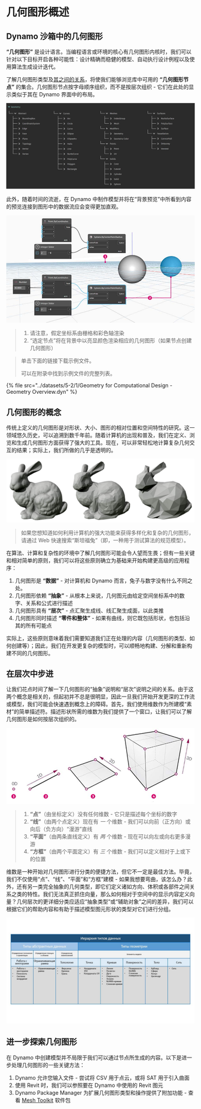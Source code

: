 # 几何图形概述

## Dynamo 沙箱中的几何图形

**“几何图形”** 是设计语言。当编程语言或环境的核心有几何图形内核时，我们可以针对以下目标开启各种可能性：设计精确而稳健的模型、自动执行设计例程以及使用算法生成设计迭代。

了解几何图形类型及[其之间的关系](1-geometry-overview.md#stepping-through-the-hierarchy)，将使我们能够浏览库中可用的 **“几何图形节点”** 的集合。几何图形节点按字母顺序组织，而不是按层次组织 - 它们在此处的显示类似于其在 Dynamo 界面中的布局。

![](../images/5-2/1/geometryoverview-geometryindynamo.jpg)

此外，随着时间的流逝，在 Dynamo 中制作模型并将在“背景预览”中所看到内容的预览连接到图形中的数据流应会变得更加直观。

![](../images/5-2/1/GeometryforComputationalDesign-Overview.jpg)

> 1. 请注意，假定坐标系由栅格和彩色轴渲染
> 2. “选定节点”将在背景中以亮显颜色渲染相应的几何图形（如果节点创建几何图形）

> 单击下面的链接下载示例文件。
>
> 可以在附录中找到示例文件的完整列表。

{% file src="../datasets/5-2/1/Geometry for Computational Design - Geometry Overview.dyn" %}

## 几何图形的概念

传统上定义的几何图形是对形状、大小、图形的相对位置和空间特性的研究。这一领域悠久历史，可以追溯到数千年前。随着计算机的出现和普及，我们在定义、浏览和生成几何图形方面获得了强大的工具。现在，可以非常轻松地计算复杂几何交互的结果；实际上，我们所做的几乎是透明的。

![斯坦福兔](../images/5-2/1/StanfordBunny.jpg)

> 如果您想知道如何利用计算机的强大功能来获得多样化和复杂的几何图形，请通过 Web 快速搜索“斯坦福兔”（即，一种用于测试算法的规范模型）。

在算法、计算和复杂性的环境中了解几何图形可能会令人望而生畏；但有一些关键和相对简单的原则，我们可以将这些原则确立为基础来开始构建更高级的应用程序：

1. 几何图形是 **“数据”** \- 对计算机和 Dynamo 而言，兔子与数字没有什么不同之处。
2. 几何图形依赖 **“抽象”** \- 从根本上来说，几何图元由给定空间坐标系中的数字、关系和公式进行描述
3. 几何图形具有 **“层次”** \- 点汇聚生成线、线汇聚生成面，以此类推
4. 几何图形同时描述 **“零件和整体”** \- 如果有曲线，则它既包括形状，也包括沿其的所有可能点

实际上，这些原则意味着我们需要知道我们正在处理的内容（几何图形的类型、如何创建等）；因此，我们在开发更复杂的模型时，可以顺畅地构建、分解和重新构建不同的几何图形。

## 在层次中步进

让我们花点时间了解一下几何图形的“抽象”说明和“层次”说明之间的关系。由于这两个概念是相关的，但起初并不总是很明显，因此一旦我们开始开发更深的工作流或模型，我们可能会快速遇到概念上的障碍。首先，我们使用维数作为所建模“素材”的简单描述符。描述形状所需的维数为我们提供了一个窗口，让我们可以了解几何图形是如何按层次组织的。

![计算几何图形](../images/5-2/1/GeometryDimensionality.jpg)

> 1. **“点”**（由坐标定义）没有任何维数 - 它只是描述每个坐标的数字
> 2. **“线”**（由两个点定义）现在有 _一_ 个维数 - 我们可以向前（正方向）或向后（负方向）“漫游”直线
> 3. **“平面”**（由两条直线定义）有 _两_ 个维数 - 现在可以向左或向右更多漫游
> 4. **“方框”**（由两个平面定义）有 _三_ 个维数 - 我们可以定义相对于上或下的位置

维数是一种开始对几何图形进行分类的便捷方法，但它不一定是最佳方法。毕竟，我们不仅使用“点”、“线”、“平面”和“方框”建模 - 如果我想要弯曲，该怎么办？此外，还有另一类完全抽象的几何类型，即它们定义诸如方向、体积或各部件之间关系之类的特性。我们无法真正抓住向量，那么如何相对于空间中的显示内容定义向量？几何层次的更详细分类应适应“抽象类型”或“辅助对象”之间的差异，我们可以根据它们的帮助内容和有助于描述模型图元形状的类型对它们进行分组。

![几何图形层次](../images/5-2/1/GeometryHierarchy.jpg)

## 进一步探索几何图形

在 Dynamo 中创建模型并不局限于我们可以通过节点所生成的内容。以下是进一步处理几何图形的一些关键方法：

1. Dynamo 允许您输入文件 - 尝试将 CSV 用于点云，或将 SAT 用于引入曲面
2. 使用 Revit 时，我们可以参照要在 Dynamo 中使用的 Revit 图元
3. Dynamo Package Manager 为扩展几何图形类型和操作提供了附加功能 - 查看 [Mesh Toolkit](https://github.com/DynamoDS/Dynamo/wiki/Dynamo-Mesh-Toolkit) 软件包
